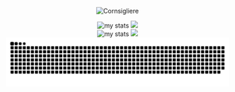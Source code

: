 <p align="center"> <img src="https://komarev.com/ghpvc/?username=Cornsigliere&label=Profile%20views&color=0e75b6&style=flat" alt="Cornsigliere" /> </p>

<div align="center">
<img alt="my stats" width="400" src="https://github-readme-stats.vercel.app/api?username=Cornsigliere&show_icons=true&hide_border=true&theme=transparent"/>
<img width="400" src="https://github-readme-streak-stats.herokuapp.com/?user=Cornsigliere&hide_border=true&show_icons=true&currStreakNum=58A6FF&sideNums=58A6FF&border=1F6FEB&currStreakLabel=C3D1D9&background=0D1117&sideLabels=C3D1D9&dates=58A6FF" />
</div>

<div align="center">  
<img alt="my stats" width="350" src="https://github-readme-stats.vercel.app/api/top-langs/?username=Cornsigliere&hide=html,css,scss,pug,json,jsx,other,groovy,java&hide_border=true&layout=compact&theme=transparent"/>
<img width="450" src="https://github-readme-stats.vercel.app/api/wakatime?username=cornsigliere&layout=compact&langs_count=10&theme=onedark&hide_border=true&hide=html,css,scss,pug,json,jsx,other,groovy,java&title_color=58A6FF&icon_color=1F6FEB&text_color=C3D1D9&bg_color=0D1117" />
</div>

<div align="center">
<img alt="my stats" src="https://github.com/Cornsigliere/Cornsigliere/blob/output/github-contribution-grid-snake-dark.svg?palette=github-dark"/>
</div>



